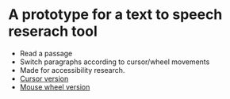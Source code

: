 # A prototype for a text to speech reserach tool
* Read a passage
* Switch paragraphs according to cursor/wheel movements
* Made for accessibility research.
* [Cursor version](tool_cursor.html)
* [Mouse wheel version](tool_scroll.html)

